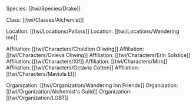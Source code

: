Species: [[twi/Species/Drake]]

Class: [[twi/Classes/Alchemist]]

Location: [[twi/Locations/Pallass]]
Location: [[twi/Locations/Wandering Inn]]

Affiliation: [[twi/Characters/Chaldion Oliwing]]
Affiliation: [[twi/Characters/Onieva Oliwing]]
Affiliation: [[twi/Characters/Erin Solstice]]
Affiliation: [[twi/Characters/Xif]]
Affiliation: [[twi/Characters/Mirn]]
Affiliation: [[twi/Characters/Octavia Cotton]]
Affiliation: [[twi/Characters/Maviola El]]


Organization: [[twi/Organization/Wandering Inn Friends]]
Organization: [[twi/Organization/Alchemist's Guild]]
Organization: [[twi/Organization/LGBT]]
